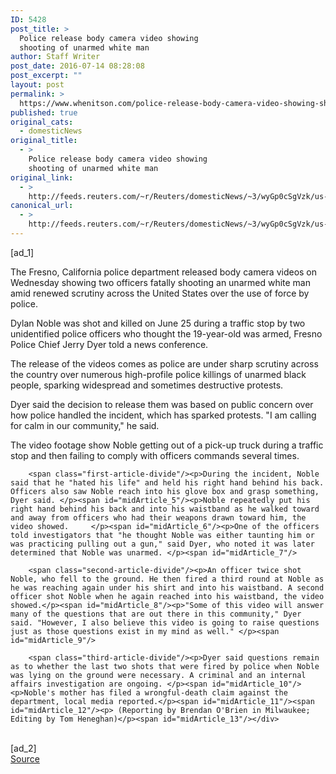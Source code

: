 ```yaml
---
ID: 5428
post_title: >
  Police release body camera video showing
  shooting of unarmed white man
author: Staff Writer
post_date: 2016-07-14 08:28:08
post_excerpt: ""
layout: post
permalink: >
  https://www.whenitson.com/police-release-body-camera-video-showing-shooting-of-unarmed-white-man/
published: true
original_cats:
  - domesticNews
original_title:
  - >
    Police release body camera video showing
    shooting of unarmed white man
original_link:
  - >
    http://feeds.reuters.com/~r/Reuters/domesticNews/~3/wyGp0cSgVzk/us-usa-police-fresno-idUSKCN0ZU0IH
canonical_url:
  - >
    http://feeds.reuters.com/~r/Reuters/domesticNews/~3/wyGp0cSgVzk/us-usa-police-fresno-idUSKCN0ZU0IH
---
```

 [ad_1]
<br><div id="articleText">
<span id="midArticle_start"/>

<span class="focusParagraph" readability="5"><p><span class="articleLocatio&lt;/span&gt;n">The Fresno, California police department released body camera videos on Wednesday showing two officers fatally shooting an unarmed white man amid renewed scrutiny across the United States over the use of force by police. </span></p></span><span id="midArticle_0"/><p>Dylan Noble was shot and killed on June 25 during a traffic stop by two unidentified police officers who thought the 19-year-old was armed, Fresno Police Chief Jerry Dyer told a news conference.</p><span id="midArticle_1"/><p>The release of the videos comes as police are under sharp scrutiny across the country over numerous high-profile police killings of unarmed black people, sparking widespread and sometimes destructive protests.</p><span id="midArticle_2"/><p>Dyer said the decision to release them was based on public concern over how police handled the incident, which has sparked protests. "I am calling for calm in our community," he said.  </p><span id="midArticle_3"/><p>The video footage show Noble getting out of a pick-up truck during a traffic stop and then failing to comply with officers commands several times. </p><span id="midArticle_4"/>
        
        <span class="first-article-divide"/><p>During the incident, Noble said that he "hated his life" and held his right hand behind his back. Officers also saw Noble reach into his glove box and grasp something, Dyer said. </p><span id="midArticle_5"/><p>Noble repeatedly put his right hand behind his back and into his waistband as he walked toward and away from officers who had their weapons drawn toward him, the video showed.     </p><span id="midArticle_6"/><p>One of the officers told investigators that "he thought Noble was either taunting him or was practicing pulling out a gun," said Dyer, who noted it was later determined that Noble was unarmed. </p><span id="midArticle_7"/>
        
        <span class="second-article-divide"/><p>An officer twice shot Noble, who fell to the ground. He then fired a third round at Noble as he was reaching again under his shirt and into his waistband. A second officer shot Noble when he again reached into his waistband, the video showed.</p><span id="midArticle_8"/><p>"Some of this video will answer many of the questions that are out there in this community," Dyer said. "However, I also believe this video is going to raise questions just as those questions exist in my mind as well." </p><span id="midArticle_9"/>
        
        <span class="third-article-divide"/><p>Dyer said questions remain as to whether the last two shots that were fired by police when Noble was lying on the ground were necessary. A criminal and an internal affairs investigation are ongoing. </p><span id="midArticle_10"/><p>Noble's mother has filed a wrongful-death claim against the department, local media reported.</p><span id="midArticle_11"/><span id="midArticle_12"/><p> (Reporting by Brendan O'Brien in Milwaukee; Editing by Tom Heneghan)</p><span id="midArticle_13"/></div>
<br>[ad_2]
<br><a href="http://feeds.reuters.com/~r/Reuters/domesticNews/~3/wyGp0cSgVzk/us-usa-police-fresno-idUSKCN0ZU0IH">Source </a>